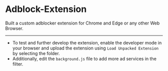 # Adblock-Extension
Built a custom adblocker extension for Chrome and Edge or any other Web Browser.

---
 - To test and further develop the extension, enable the developer mode in your browser and upload the extension using `Load Unpacked Extension` by selecting the folder.
 - Additionally, edit the `background.js` file to add more ad services in the filter.


